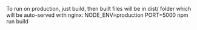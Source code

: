 To run on production, just build, then built files will be in dist/ folder which will be auto-served with nginx:
	NODE_ENV=production PORT=5000 npm run build

